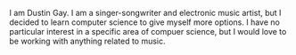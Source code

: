 I am Dustin Gay. I am a singer-songwriter and electronic music artist, but I decided to learn computer science to give myself more options. I have no particular interest in a specific area of compuer science, but I would love to be working with anything related to music.
